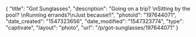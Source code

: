 {
    "title": "Got Sunglasses",
    "description": "Going on a trip? \nSitting by the pool? \nRunning errands?\nJust because!!",
    "photoId": "197644071",
    "date_created": "1547323656",
    "date_modified": "1547323774",
    "type": "captivate",
    "layout": "photo",
    "url": "\/p\/got-sunglasses\/197644071"
}
